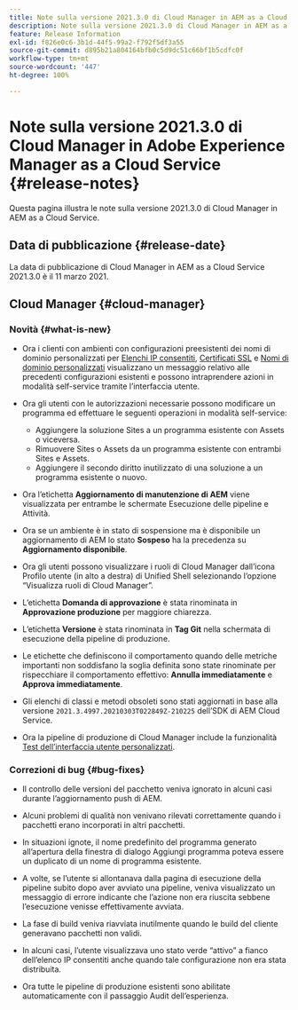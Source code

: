 ```yaml
---
title: Note sulla versione 2021.3.0 di Cloud Manager in AEM as a Cloud Service
description: Note sulla versione 2021.3.0 di Cloud Manager in AEM as a Cloud Service
feature: Release Information
exl-id: f826e0c6-3b1d-44f5-99a2-f792f5df3a55
source-git-commit: d895b21a804164bfb0c5d9dc51c66bf1b5cdfc0f
workflow-type: tm+mt
source-wordcount: '447'
ht-degree: 100%

---
```


# Note sulla versione 2021.3.0 di Cloud Manager in Adobe Experience Manager as a Cloud Service {#release-notes}

Questa pagina illustra le note sulla versione 2021.3.0 di Cloud Manager in AEM as a Cloud Service.

## Data di pubblicazione {#release-date}

La data di pubblicazione di Cloud Manager in AEM as a Cloud Service 2021.3.0 è il 11 marzo 2021.

## Cloud Manager {#cloud-manager}

### Novità {#what-is-new}

* Ora i clienti con ambienti con configurazioni preesistenti dei nomi di dominio personalizzati per [Elenchi IP consentiti](/help/implementing/cloud-manager/ip-allow-lists/managing-ip-allow-lists.md#pre-existing-cdn), [Certificati SSL](/help/implementing/cloud-manager/managing-ssl-certifications/managing-certificates.md#pre-existing-cdn) e [Nomi di dominio personalizzati](/help/implementing/cloud-manager/custom-domain-names/check-domain-name-status.md#pre-existing-cdn) visualizzano un messaggio relativo alle precedenti configurazioni esistenti e possono intraprendere azioni in modalità self-service tramite l’interfaccia utente.

* Ora gli utenti con le autorizzazioni necessarie possono modificare un programma ed effettuare le seguenti operazioni in modalità self-service:
   * Aggiungere la soluzione Sites a un programma esistente con Assets o viceversa.
   * Rimuovere Sites o Assets da un programma esistente con entrambi Sites e Assets.
   * Aggiungere il secondo diritto inutilizzato di una soluzione a un programma esistente o nuovo.

* Ora l’etichetta **Aggiornamento di manutenzione di AEM** viene visualizzata per entrambe le schermate Esecuzione delle pipeline e Attività.

* Ora se un ambiente è in stato di sospensione ma è disponibile un aggiornamento di AEM lo stato **Sospeso** ha la precedenza su **Aggiornamento disponibile**.

* Ora gli utenti possono visualizzare i ruoli di Cloud Manager dall’icona Profilo utente (in alto a destra) di Unified Shell selezionando l’opzione “Visualizza ruoli di Cloud Manager”.

* L’etichetta **Domanda di approvazione** è stata rinominata in **Approvazione produzione** per maggiore chiarezza.

* L’etichetta **Versione** è stata rinominata in **Tag Git** nella schermata di esecuzione della pipeline di produzione.

* Le etichette che definiscono il comportamento quando delle metriche importanti non soddisfano la soglia definita sono state rinominate per rispecchiare il comportamento effettivo: **Annulla immediatamente** e **Approva immediatamente**.

* Gli elenchi di classi e metodi obsoleti sono stati aggiornati in base alla versione `2021.3.4997.20210303T022849Z-210225` dell’SDK di AEM Cloud Service.

* Ora la pipeline di produzione di Cloud Manager include la funzionalità [Test dell’interfaccia utente personalizzati](/help/implementing/cloud-manager/functional-testing.md#custom-ui-testing).

### Correzioni di bug  {#bug-fixes}

* Il controllo delle versioni del pacchetto veniva ignorato in alcuni casi durante l’aggiornamento push di AEM.

* Alcuni problemi di qualità non venivano rilevati correttamente quando i pacchetti erano incorporati in altri pacchetti.

* In situazioni ignote, il nome predefinito del programma generato all’apertura della finestra di dialogo Aggiungi programma poteva essere un duplicato di un nome di programma esistente.

* A volte, se l’utente si allontanava dalla pagina di esecuzione della pipeline subito dopo aver avviato una pipeline, veniva visualizzato un messaggio di errore indicante che l’azione non era riuscita sebbene l’esecuzione venisse effettivamente avviata.

* La fase di build veniva riavviata inutilmente quando le build del cliente generavano pacchetti non validi.

* In alcuni casi, l’utente visualizzava uno stato verde “attivo” a fianco dell’elenco IP consentiti anche quando tale configurazione non era stata distribuita.

* Ora tutte le pipeline di produzione esistenti sono abilitate automaticamente con il passaggio Audit dell’esperienza.
